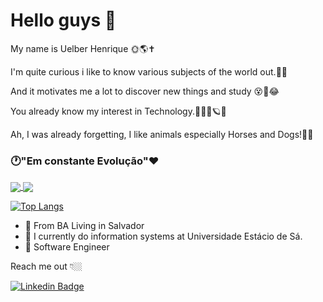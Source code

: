 # Hello guys 👋

My name is Uelber Henrique 🌞🌎✝️

I'm quite curious i like to know various subjects of the world out.👀🧐

And it motivates me a lot to discover new things and study 😵👾😂

You already know my interest in Technology.👨🏼‍💻🪐💥

Ah, I was already forgetting, I like animals especially Horses and Dogs!🐎🐶

### 🕐"Em constante Evolução"❤️



<a href="https://github.com/anuraghazra/github-readme-stats"> 
  <img align="center" src="https://github-readme-stats.vercel.app/api?username=uelberhenrique&show_icons=true&theme=radical&count_private=true" />
<a/>
<a href="https://github.com/anuraghazra/github-readme-stats"> 
  <img align="center" src="https://github-readme-stats.vercel.app/api?username=uelberhenrique&show_icons=true&theme=radical&count_private=true" />
<a/>


[![Top Langs](https://github-readme-stats.vercel.app/api/top-langs/?username=uelberhenrique&layout=compact&theme=radical)]()


- 🏡 From BA Living in Salvador
- 🏹  I currently do information systems at Universidade Estácio de Sá. 
- 🎯 Software Engineer

Reach me out 👇🏼

[![Linkedin Badge](https://img.shields.io/badge/-LinkedIn-blue?style=flat-square&logo=Linkedin&logoColor=white&link=https://www.linkedin.com/in/uelber-henrique-0a2006155/)](https://www.linkedin.com/in/uelber-henrique-0a2006155/) 

<!--
**uelberhenrique/uelberhenrique** is a ✨ _special_ ✨ repository because its `README.md` (this file) appears on your GitHub profile.
